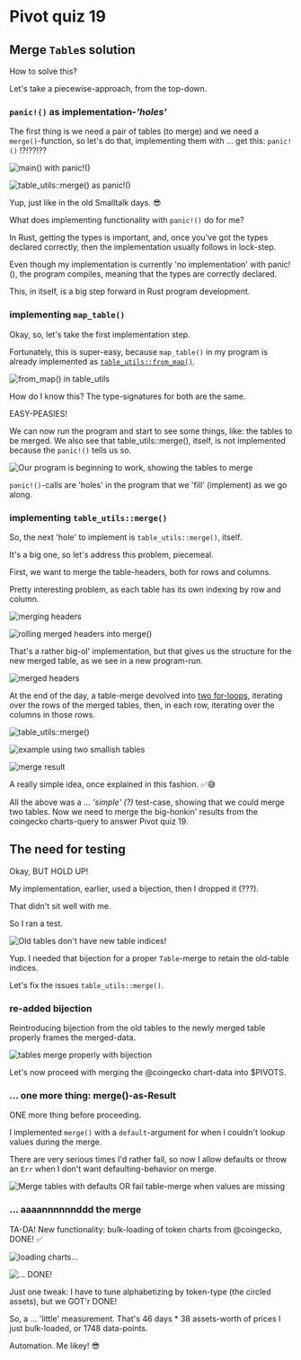 # Pivot quiz 19

## Merge `Table`s solution

How to solve this?

Let's take a piecewise-approach, from the top-down.

### `panic!()` as implementation-*'holes'*

The first thing is we need a pair of tables (to merge) and we need a 
`merge()`-function, so let's do that, implementing them with ... get this: 
`panic!()` !?!??!??

![`main()` with `panic!()`](imgs/01a-main-with-panic.png)

![`table_utils::merge()` as `panic!()`](imgs/01b-table-utils-with-panic.png)

Yup, just like in the old Smalltalk days. 😎

What does implementing functionality with `panic!()` do for me?

In Rust, getting the types is important, and, once you've got the types 
declared correctly, then the implementation usually follows in lock-step.

Even though my implementation is currently 'no implementation' with panic!(), 
the program compiles, meaning that the types are correctly declared.

This, in itself, is a big step forward in Rust program development.

### implementing `map_table()`

Okay, so, let's take the first implementation step.

Fortunately, this is super-easy, because `map_table()` in my program is already 
implemented as 
[`table_utils::from_map()`](../../libs/book/table_utils.rs#L105-L114).

![`from_map()` in `table_utils`](imgs/02a-from_map.png)

How do I know this? The type-signatures for both are the same.

EASY-PEASIES!

We can now run the program and start to see some things, like: the tables to 
be merged. We also see that table_utils::merge(), itself, is not implemented 
because the `panic!()` tells us so.

![Our program is beginning to work, showing the tables to merge](imgs/02b-tables-to-merge.png)

`panic!()`-calls are 'holes' in the program that we 'fill' (implement) as we 
go along.

### implementing `table_utils::merge()`

So, the next 'hole' to implement is `table_utils::merge()`, itself.

It's a big one, so let's address this problem, piecemeal.

First, we want to merge the table-headers, both for rows and columns.

Pretty interesting problem, as each table has its own indexing by row and 
column.

![merging headers](imgs/03a-merge-headers.png)

![rolling merged headers into `merge()`](imgs/03b-merge-headers.png)

That's a rather big-ol' implementation, but that gives us the structure for 
the new merged table, as we see in a new program-run.

![merged headers](imgs/03c-merged-headers.png)

At the end of the day, a table-merge devolved into 
[two for-loops](../../book/table_utils.rs#L244-L281), iterating 
over the rows of the merged tables, then, in each row, iterating over the 
columns in those rows.

![`table_utils::merge()`](imgs/04a-merge-routine.png)

![example using two smallish tables](imgs/04b-merge-sample.png)

![merge result](imgs/04c-merged.png)

A really simple idea, once explained in this fashion. ✅😅 

All the above was a ... *'simple' (?)* test-case, showing that we could
merge two tables. Now we need to merge the big-honkin' results from the
coingecko charts-query to answer Pivot quiz 19.

## The need for testing

Okay, BUT HOLD UP!

My implementation, earlier, used a bijection, then I dropped it (???).

That didn't sit well with me.

So I ran a test.

![Old tables don't have new table indices!](imgs/05-need-bijection.png)

Yup. I needed that bijection for a proper `Table`-merge to retain the 
old-table indices.

Let's fix the issues `table_utils::merge()`.

### re-added bijection

Reintroducing bijection from the old tables to the newly merged table properly 
frames the merged-data.

![tables merge properly with bijection](imgs/06-with-bijection.png)

Let's now proceed with merging the @coingecko chart-data into $PIVOTS.

### ... one more thing: merge()-as-Result

ONE more thing before proceeding.

I implemented `merge()` with a `default`-argument for when I couldn't lookup 
values during the merge.

There are very serious times I'd rather fail, so now I allow defaults or throw 
an `Err` when I don't want defaulting-behavior on merge.

![Merge tables with defaults OR fail table-merge when values are missing](imgs/07-merge-as-result.png)

### ... aaaannnnnnddd the merge

TA-DA! New functionality: bulk-loading of token charts from @coingecko, DONE! ✅

![loading charts...](imgs/08a-snarfing.png)

![... DONE!](imgs/08b-pivots.png)

Just one tweak: I have to tune alphabetizing by token-type (the circled 
assets), but we GOT'r DONE! 

So, a ... 'little' measurement. That's 46 days * 38 assets-worth of prices I 
just bulk-loaded, or 1748 data-points.

Automation. Me likey! 😎
